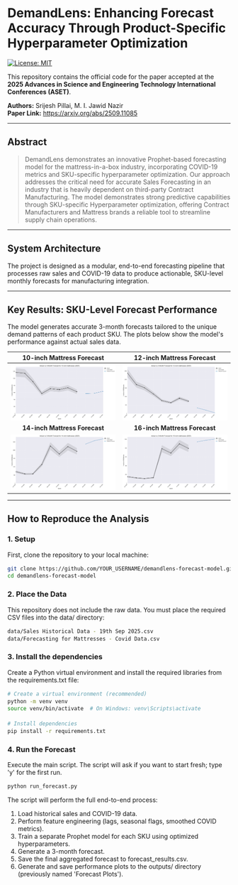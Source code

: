 # DemandLens: Enhancing Forecast Accuracy Through Product-Specific Hyperparameter Optimization

[![License: MIT](https://img.shields.io/badge/License-MIT-yellow.svg)](https://opensource.org/licenses/MIT)

This repository contains the official code for the paper accepted at the **2025 Advances in Science and Engineering Technology International Conferences (ASET)**.

**Authors:** Srijesh Pillai, M. I. Jawid Nazir  
**Paper Link:** https://arxiv.org/abs/2509.11085

---

## Abstract
> DemandLens demonstrates an innovative Prophet-based forecasting model for the mattress-in-a-box industry, incorporating COVID-19 metrics and SKU-specific hyperparameter optimization.
> Our approach addresses the critical need for accurate Sales Forecasting in an industry that is heavily dependent on third-party Contract Manufacturing.
> The model demonstrates strong predictive capabilities through SKU-specific Hyperparameter optimization, offering Contract Manufacturers and Mattress brands a reliable tool to streamline supply chain operations.

---

## System Architecture

The project is designed as a modular, end-to-end forecasting pipeline that processes raw sales and COVID-19 data to produce actionable, SKU-level monthly forecasts for manufacturing integration.

---

## Key Results: SKU-Level Forecast Performance

The model generates accurate 3-month forecasts tailored to the unique demand patterns of each product SKU. The plots below show the model's performance against actual sales data.

| 10-inch Mattress Forecast | 12-inch Mattress Forecast |
| :---: | :---: |
| <img src="outputs/forecast_10-inch_mattresses_2025.png" width="400"> | <img src="outputs/forecast_12-inch_mattresses_2025.png" width="400"> |
| **14-inch Mattress Forecast** | **16-inch Mattress Forecast** |
| <img src="outputs/forecast_14-inch_mattresses_2025.png" width="400"> | <img src="outputs/forecast_16-inch_mattresses_2025.png" width="400"> |

---

## How to Reproduce the Analysis

### 1. Setup

First, clone the repository to your local machine:
```bash
git clone https://github.com/YOUR_USERNAME/demandlens-forecast-model.git
cd demandlens-forecast-model
```

### 2. Place the Data

This repository does not include the raw data. You must place the required CSV files into the data/ directory:
```bash
data/Sales Historical Data - 19th Sep 2025.csv
data/Forecasting for Mattresses - Covid Data.csv
```

### 3. Install the dependencies

Create a Python virtual environment and install the required libraries from the requirements.txt file:
```bash
# Create a virtual environment (recommended)
python -m venv venv
source venv/bin/activate  # On Windows: venv\Scripts\activate

# Install dependencies
pip install -r requirements.txt
```

### 4. Run the Forecast

Execute the main script. The script will ask if you want to start fresh; type 'y' for the first run.
```bash
python run_forecast.py
```

The script will perform the full end-to-end process:
1. Load historical sales and COVID-19 data.
2. Perform feature engineering (lags, seasonal flags, smoothed COVID metrics).
3. Train a separate Prophet model for each SKU using optimized hyperparameters.
4. Generate a 3-month forecast.
5. Save the final aggregated forecast to forecast_results.csv.
6. Generate and save performance plots to the outputs/ directory (previously named 'Forecast Plots').
